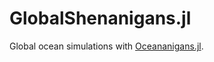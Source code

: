 # GlobalShenanigans.jl

Global ocean simulations with [Oceananigans.jl](http://github.com/CliMA/Oceananigans.jl).
